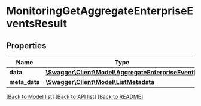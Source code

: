 # MonitoringGetAggregateEnterpriseEventsResult

## Properties
Name | Type | Description | Notes
------------ | ------------- | ------------- | -------------
**data** | [**\Swagger\Client\Model\AggregateEnterpriseEvent[]**](AggregateEnterpriseEvent.md) |  | 
**meta_data** | [**\Swagger\Client\Model\ListMetadata**](ListMetadata.md) |  | 

[[Back to Model list]](../README.md#documentation-for-models) [[Back to API list]](../README.md#documentation-for-api-endpoints) [[Back to README]](../README.md)


